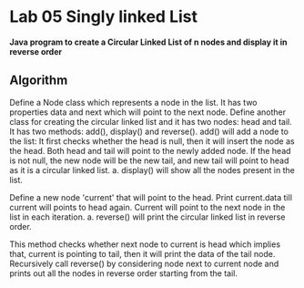 # Lab 05 Singly linked List

**Java program to create a Circular Linked List of n nodes and display it in reverse order**

## Algorithm
Define a Node class which represents a node in the list. It has two properties data and next which will point to the next node.
Define another class for creating the circular linked list and it has two nodes: head and tail. It has two methods: add(), display() and reverse().
add() will add a node to the list:
It first checks whether the head is null, then it will insert the node as the head.
Both head and tail will point to the newly added node.
If the head is not null, the new node will be the new tail, and new tail will point to head as it is a circular linked list.
a. display() will show all the nodes present in the list.

Define a new node 'current' that will point to the head.
Print current.data till current will points to head again.
Current will point to the next node in the list in each iteration.
a. reverse() will print the circular linked list in reverse order.


This method checks whether next node to current is head which implies that, current is pointing to tail, then it will print the data of the tail node.
Recursively call reverse() by considering node next to current node and prints out all the nodes in reverse order starting from the tail.